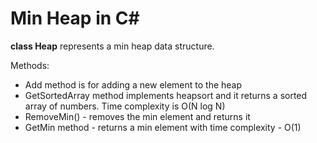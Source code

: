 # Min Heap in C#

**class Heap** represents a min heap data structure. 

Methods:

* Add method is for adding a new element to the heap
* GetSortedArray method implements heapsort and it returns a sorted array of numbers. Time complexity is O(N log N)
* RemoveMin() - removes the min element and returns it
* GetMin method - returns a min element with time complexity - O(1)
